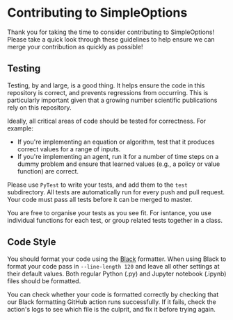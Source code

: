 # Contributing to SimpleOptions

Thank you for taking the time to consider contributing to SimpleOptions! Please take a quick look through these guidelines to help ensure we can merge your contribution as quickly as possible!

## Testing

Testing, by and large, is a good thing. It helps ensure the code in this repository is correct, and prevents regressions from occurring. This is particularly important given that a growing number scientific publications rely on this repository.

Ideally, all critical areas of code should be tested for correctness. For example:

- If you're implementing an equation or algorithm, test that it produces correct values for a range of inputs.
- If you're implementing an agent, run it for a number of time steps on a dummy problem and ensure that learned values (e.g., a policy or value function) are correct.

Please use `PyTest` to write your tests, and add them to the `test` subdirectory.
All tests are automatically run for every push and pull request. Your code must pass all tests before it can be merged to master.

You are free to organise your tests as you see fit. For isntance, you use individual functions for each test, or group related tests together in a class.

## Code Style

You should format your code using the [Black](https://black.readthedocs.io/en/stable/) formatter.
When using Black to format your code pass in `--line-length 120` and leave all other settings at their default values.
Both regular Python (.py) and Jupyter notebook (.ipynb) files should be formatted.

You can check whether your code is formatted correctly by checking that our Black formatting GitHub action runs successfully.
If it fails, check the action's logs to see which file is the culprit, and fix it before trying again.
